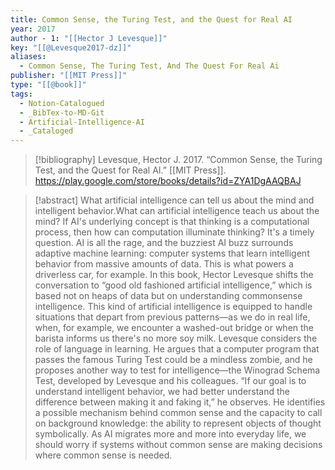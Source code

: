 ```yaml
---
title: Common Sense, the Turing Test, and the Quest for Real AI
year: 2017
author - 1: "[[Hector J Levesque]]"
key: "[[@Levesque2017-dz]]"
aliases:
  - Common Sense, The Turing Test, And The Quest For Real Ai
publisher: "[[MIT Press]]"
type: "[[@book]]"
tags:
  - Notion-Catalogued
  - _BibTex-to-MD-Git
  - Artificial-Intelligence-AI
  - _Cataloged
---
```


> [!bibliography]
> Levesque, Hector J. 2017. “Common Sense, the Turing Test, and the Quest for Real AI.” [[MIT Press]]. https://play.google.com/store/books/details?id=ZYA1DgAAQBAJ

> [!abstract]
> What artificial intelligence can tell us about the mind and intelligent behavior.What can artificial intelligence teach us about the mind? If AI's underlying concept is that thinking is a computational process, then how can computation illuminate thinking? It's a timely question. AI is all the rage, and the buzziest AI buzz surrounds adaptive machine learning: computer systems that learn intelligent behavior from massive amounts of data. This is what powers a driverless car, for example. In this book, Hector Levesque shifts the conversation to “good old fashioned artificial intelligence,” which is based not on heaps of data but on understanding commonsense intelligence. This kind of artificial intelligence is equipped to handle situations that depart from previous patterns—as we do in real life, when, for example, we encounter a washed-out bridge or when the barista informs us there's no more soy milk. Levesque considers the role of language in learning. He argues that a computer program that passes the famous Turing Test could be a mindless zombie, and he proposes another way to test for intelligence—the Winograd Schema Test, developed by Levesque and his colleagues. “If our goal is to understand intelligent behavior, we had better understand the difference between making it and faking it,” he observes. He identifies a possible mechanism behind common sense and the capacity to call on background knowledge: the ability to represent objects of thought symbolically. As AI migrates more and more into everyday life, we should worry if systems without common sense are making decisions where common sense is needed.